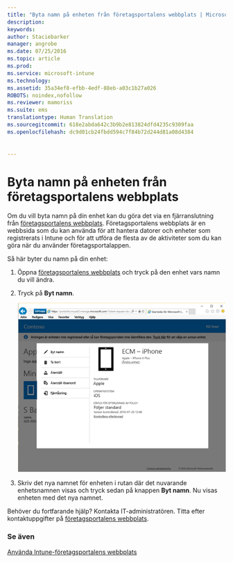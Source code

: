 ```yaml
---
title: "Byta namn på enheten från företagsportalens webbplats | Microsoft Intune"
description: 
keywords: 
author: Staciebarker
manager: angrobe
ms.date: 07/25/2016
ms.topic: article
ms.prod: 
ms.service: microsoft-intune
ms.technology: 
ms.assetid: 35a34ef8-efbb-4edf-88eb-a03c1b27a026
ROBOTS: noindex,nofollow
ms.reviewer: mamoriss
ms.suite: ems
translationtype: Human Translation
ms.sourcegitcommit: 618e2abda642c3b9b2e813824dfd4235c9309faa
ms.openlocfilehash: dc9d01cb24fbdd594c7f84b72d244d81a08d4384


---
```



# Byta namn på enheten från företagsportalens webbplats

Om du vill byta namn på din enhet kan du göra det via en fjärranslutning från [företagsportalens webbplats](http://portal.manage.microsoft.com). Företagsportalens webbplats är en webbsida som du kan använda för att hantera datorer och enheter som registrerats i Intune och för att utföra de flesta av de aktiviteter som du kan göra när du använder företagsportalappen.

Så här byter du namn på din enhet:

1.  Öppna [företagsportalens webbplats](http://portal.manage.microsoft.com) och tryck på den enhet vars namn du vill ändra.

2.  Tryck på **Byt namn**.

    ![rename-device-option-on-company-portal-website](./media/iwp-screen-with-all-options.png)

3.  Skriv det nya namnet för enheten i rutan där det nuvarande enhetsnamnen visas och tryck sedan på knappen **Byt namn**. Nu visas enheten med det nya namnet.

Behöver du fortfarande hjälp? Kontakta IT-administratören. Titta efter kontaktuppgifter på [företagsportalens webbplats](http://portal.manage.microsoft.com).

### Se även
[Använda Intune-företagsportalens webbplats](using-the-intune-company-portal-website.md)



<!--HONumber=Jul16_HO4-->


